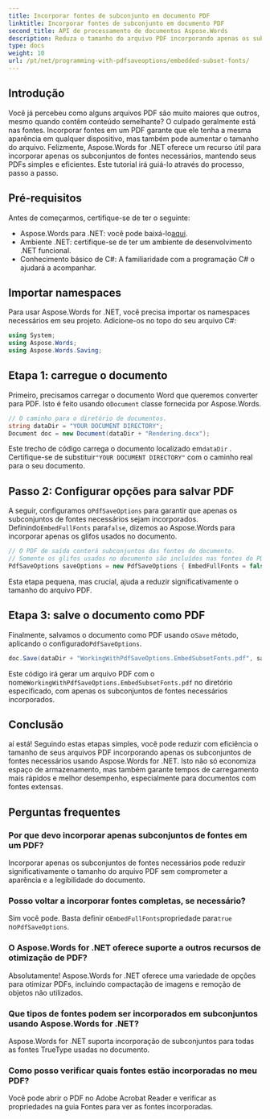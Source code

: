 ```yaml
---
title: Incorporar fontes de subconjunto em documento PDF
linktitle: Incorporar fontes de subconjunto em documento PDF
second_title: API de processamento de documentos Aspose.Words
description: Reduza o tamanho do arquivo PDF incorporando apenas os subconjuntos de fontes necessários usando Aspose.Words for .NET. Siga nosso guia passo a passo para otimizar seus PDFs com eficiência.
type: docs
weight: 10
url: /pt/net/programming-with-pdfsaveoptions/embedded-subset-fonts/
---
```

## Introdução

Você já percebeu como alguns arquivos PDF são muito maiores que outros, mesmo quando contêm conteúdo semelhante? O culpado geralmente está nas fontes. Incorporar fontes em um PDF garante que ele tenha a mesma aparência em qualquer dispositivo, mas também pode aumentar o tamanho do arquivo. Felizmente, Aspose.Words for .NET oferece um recurso útil para incorporar apenas os subconjuntos de fontes necessários, mantendo seus PDFs simples e eficientes. Este tutorial irá guiá-lo através do processo, passo a passo.

## Pré-requisitos

Antes de começarmos, certifique-se de ter o seguinte:

-  Aspose.Words para .NET: você pode baixá-lo[aqui](https://releases.aspose.com/words/net/).
- Ambiente .NET: certifique-se de ter um ambiente de desenvolvimento .NET funcional.
- Conhecimento básico de C#: A familiaridade com a programação C# o ajudará a acompanhar.

## Importar namespaces

Para usar Aspose.Words for .NET, você precisa importar os namespaces necessários em seu projeto. Adicione-os no topo do seu arquivo C#:

```csharp
using System;
using Aspose.Words;
using Aspose.Words.Saving;
```

## Etapa 1: carregue o documento

 Primeiro, precisamos carregar o documento Word que queremos converter para PDF. Isto é feito usando o`Document` classe fornecida por Aspose.Words.

```csharp
// O caminho para o diretório de documentos.
string dataDir = "YOUR DOCUMENT DIRECTORY";
Document doc = new Document(dataDir + "Rendering.docx");
```

 Este trecho de código carrega o documento localizado em`dataDir` . Certifique-se de substituir`"YOUR DOCUMENT DIRECTORY"` com o caminho real para o seu documento.

## Passo 2: Configurar opções para salvar PDF

 A seguir, configuramos o`PdfSaveOptions` para garantir que apenas os subconjuntos de fontes necessários sejam incorporados. Definindo`EmbedFullFonts` para`false`, dizemos ao Aspose.Words para incorporar apenas os glifos usados no documento.

```csharp
// O PDF de saída conterá subconjuntos das fontes do documento.
// Somente os glifos usados no documento são incluídos nas fontes do PDF.
PdfSaveOptions saveOptions = new PdfSaveOptions { EmbedFullFonts = false };
```

Esta etapa pequena, mas crucial, ajuda a reduzir significativamente o tamanho do arquivo PDF.

## Etapa 3: salve o documento como PDF

 Finalmente, salvamos o documento como PDF usando o`Save` método, aplicando o configurado`PdfSaveOptions`.

```csharp
doc.Save(dataDir + "WorkingWithPdfSaveOptions.EmbedSubsetFonts.pdf", saveOptions);
```

 Este código irá gerar um arquivo PDF com o nome`WorkingWithPdfSaveOptions.EmbedSubsetFonts.pdf` no diretório especificado, com apenas os subconjuntos de fontes necessários incorporados.

## Conclusão

aí está! Seguindo estas etapas simples, você pode reduzir com eficiência o tamanho de seus arquivos PDF incorporando apenas os subconjuntos de fontes necessários usando Aspose.Words for .NET. Isto não só economiza espaço de armazenamento, mas também garante tempos de carregamento mais rápidos e melhor desempenho, especialmente para documentos com fontes extensas.

## Perguntas frequentes

### Por que devo incorporar apenas subconjuntos de fontes em um PDF?
Incorporar apenas os subconjuntos de fontes necessários pode reduzir significativamente o tamanho do arquivo PDF sem comprometer a aparência e a legibilidade do documento.

### Posso voltar a incorporar fontes completas, se necessário?
 Sim você pode. Basta definir o`EmbedFullFonts`propriedade para`true` no`PdfSaveOptions`.

### O Aspose.Words for .NET oferece suporte a outros recursos de otimização de PDF?
Absolutamente! Aspose.Words for .NET oferece uma variedade de opções para otimizar PDFs, incluindo compactação de imagens e remoção de objetos não utilizados.

### Que tipos de fontes podem ser incorporados em subconjuntos usando Aspose.Words for .NET?
Aspose.Words for .NET suporta incorporação de subconjuntos para todas as fontes TrueType usadas no documento.

### Como posso verificar quais fontes estão incorporadas no meu PDF?
Você pode abrir o PDF no Adobe Acrobat Reader e verificar as propriedades na guia Fontes para ver as fontes incorporadas.
